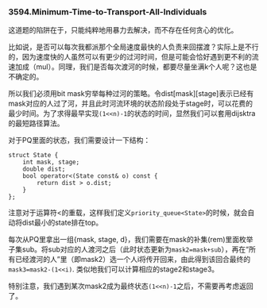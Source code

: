 ### 3594.Minimum-Time-to-Transport-All-Individuals

这道题的陷阱在于，只能纯粹地用暴力去解决，而不存在任何贪心的优化。

比如说，是否可以每次我都派那个全局速度最快的人负责来回摆渡？实际上是不行的，因为速度快的人虽然可以有更少的过河时间，但是可能会恰好遇到更不利的流速加成（mul）。同理，我们是否每次渡河的时候，都要尽量坐满k个人呢？这也是不确定的。

所以我们必须用bit mask穷举每种过河的策略。令dist[mask][stage]表示已经有mask对应的人过了河，并且此时河流环境的状态阶段处于stage时，可以花费的最少时间。为了求得最早实现`(1<<n)-1`的状态的时间，显然我们可以套用dijsktra的最短路径算法。

对于PQ里面的状态，我们需要设计一下结构：
```
struct State {
    int mask, stage;
    double dist;
    bool operator<(State const& o) const {
        return dist > o.dist;
    }
};
```
注意对于运算符<的重载，这样我们定义`priority_queue<State>`的时候，就会自动将dist最小的state排在top。

每次从PQ里拿出一组{mask, stage, d}，我们需要在mask的补集(rem)里面枚举子集sub。将sub对应的人渡河之后（此时状态更新为`mask2=mask+sub`），再在“所有已经渡河的人”里（即mask2）选一个人i将传开回来，由此得到该回合最终的`mask3=mask2-(1<<i)`. 类似地我们可以计算相应的stage2和stage3。

特别注意，我们遇到某次mask2成为最终状态`(1<<n)-1`之后，不需要再考虑返回了。
